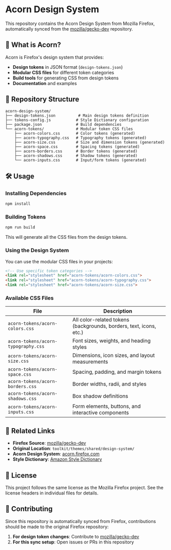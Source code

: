 # Acorn Design System

This repository contains the Acorn Design System from Mozilla Firefox, automatically synced from the [mozilla/gecko-dev](https://github.com/mozilla/gecko-dev) repository.

## 🎨 What is Acorn?

Acorn is Firefox's design system that provides:
- **Design tokens** in JSON format (`design-tokens.json`)
- **Modular CSS files** for different token categories
- **Build tools** for generating CSS from design tokens
- **Documentation** and examples

## 📁 Repository Structure

```
acorn-design-system/
├── design-tokens.json          # Main design tokens definition
├── tokens-config.js           # Style Dictionary configuration
├── package.json               # Build dependencies
└── acorn-tokens/              # Modular token CSS files
    ├── acorn-colors.css       # Color tokens (generated)
    ├── acorn-typography.css   # Typography tokens (generated)
    ├── acorn-size.css         # Size and dimension tokens (generated)
    ├── acorn-space.css        # Spacing tokens (generated)
    ├── acorn-borders.css      # Border tokens (generated)
    ├── acorn-shadows.css      # Shadow tokens (generated)
    └── acorn-inputs.css       # Input/form tokens (generated)
```

## 🛠️ Usage

### Installing Dependencies

```bash
npm install
```

### Building Tokens

```bash
npm run build
```

This will generate all the CSS files from the design tokens.

### Using the Design System

You can use the modular CSS files in your projects:

```html
<!-- Use specific token categories -->
<link rel="stylesheet" href="acorn-tokens/acorn-colors.css">
<link rel="stylesheet" href="acorn-tokens/acorn-typography.css">
<link rel="stylesheet" href="acorn-tokens/acorn-size.css">
```

### Available CSS Files

| File | Description |
|------|-------------|
| `acorn-tokens/acorn-colors.css` | All color-related tokens (backgrounds, borders, text, icons, etc.) |
| `acorn-tokens/acorn-typography.css` | Font sizes, weights, and heading styles |
| `acorn-tokens/acorn-size.css` | Dimensions, icon sizes, and layout measurements |
| `acorn-tokens/acorn-space.css` | Spacing, padding, and margin tokens |
| `acorn-tokens/acorn-borders.css` | Border widths, radii, and styles |
| `acorn-tokens/acorn-shadows.css` | Box shadow definitions |
| `acorn-tokens/acorn-inputs.css` | Form elements, buttons, and interactive components |

## 🔗 Related Links

- **Firefox Source**: [mozilla/gecko-dev](https://github.com/mozilla/gecko-dev)
- **Original Location**: `toolkit/themes/shared/design-system/`
- **Acorn Design System**: [acorn.firefox.com](https://acorn.firefox.com/)
- **Style Dictionary**: [Amazon Style Dictionary](https://amzn.github.io/style-dictionary/)

## 📝 License

This project follows the same license as the Mozilla Firefox project. See the license headers in individual files for details.

## 🤝 Contributing

Since this repository is automatically synced from Firefox, contributions should be made to the original Firefox repository:

1. **For design token changes**: Contribute to [mozilla/gecko-dev](https://github.com/mozilla/gecko-dev)
2. **For this sync setup**: Open issues or PRs in this repository

